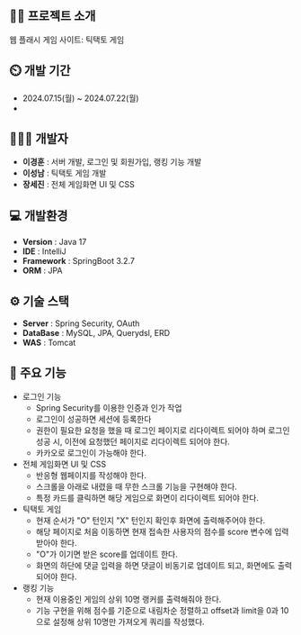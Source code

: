 ## 👨‍🏫 프로젝트 소개
웹 플래시 게임 사이트: 틱택토 게임

## ⏲️ 개발 기간 
- 2024.07.15(월) ~ 2024.07.22(월)
- 
## 🧑‍🤝‍🧑 개발자  
- **이경훈** :  서버 개발, 로그인 및 회원가입, 랭킹 기능 개발
- **이성남** :  틱택토 게임 개발
- **장세진** :  전체 게임화면 UI 및 CSS

## 💻 개발환경
- **Version** : Java 17
- **IDE** : IntelliJ
- **Framework** : SpringBoot 3.2.7
- **ORM** : JPA

## ⚙️ 기술 스택
- **Server** : Spring Security, OAuth
- **DataBase** : MySQL, JPA, Querydsl, ERD
- **WAS** : Tomcat

## 📌 주요 기능
- 로그인 기능
  - Spring Security를 이용한 인증과 인가 작업
  - 로그인이 성공하면 세션에 등록한다
  - 권한이 필요한 요청을 했을 때 로그인 페이지로 리다이렉트 되어야 하며 로그인 성공 시, 이전에 요청했던 페이지로 리다이렉트 되어야 한다.
  - 카카오로 로그인이 가능해야 한다.
- 전체 게임화면 UI 및 CSS
  - 반응형 웹페이지를 작성해야 한다.
  - 스크롤을 아래로 내렸을 때 무한 스크롤 기능을 구현해야 한다.
  - 특정 카드를 클릭하면 해당 게임으로 화면이 리다이렉트 되어야 한다.
- 틱택토 게임
    - 현재 순서가 "O" 턴인지 "X" 턴인지 확인후 화면에 출력해주어야 한다.
    - 해당 페이지로 처음 이동하면 현재 접속한 사용자의 점수를 score 변수에 입력받아야 한다.
    - "O"가 이기면 받은 score를 업데이트 한다.
    - 화면의 하단에 댓글 입력을 하면 댓글이 비동기로 업데이트 되고, 화면에도 출력되어야 한다.
- 랭킹 기능
    - 현재 이용중인 게임의 상위 10명 랭커를 출력해줘야 한다.
    - 기능 구현을 위해 점수를 기준으로 내림차순 정렬하고 offset과 limit을 0과 10으로 설정해 상위 10명만 가져오게 쿼리를 작성했다.
  
  

